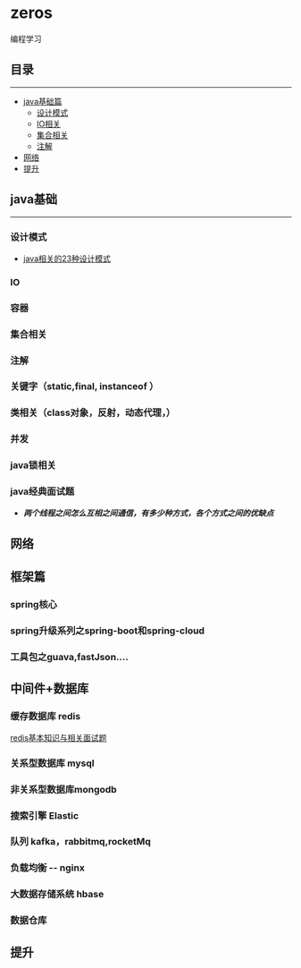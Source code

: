 # zeros
编程学习

## 目录

---

- [java基础篇](#java基础篇)
    - [设计模式](#设计模式)
    - [IO相关](#IO)
    - [集合相关](#集合相关)
    - [注解](#注解)
- [网络](#网络)
- [提升](#提升)

## java基础

---

### 设计模式
- [java相关的23种设计模式](documents/java/design/DESIGN.md)
### IO
 
### 容器

### 集合相关

### 注解

### 关键字（static,final, instanceof ）

### 类相关（class对象，反射，动态代理，）

### 并发

### java锁相关

### java经典面试题
- ***两个线程之间怎么互相之间通信，有多少种方式，各个方式之间的优缺点***


## 网络

## 框架篇

### spring核心
### spring升级系列之spring-boot和spring-cloud
### 工具包之guava,fastJson....
### 

## 中间件+数据库

### 缓存数据库 redis
 [redis基本知识与相关面试题](/redis/redis-summary.MD)
### 关系型数据库 mysql
### 非关系型数据库mongodb
### 搜索引擎 Elastic
### 队列 kafka，rabbitmq,rocketMq
### 负载均衡 -- nginx
### 大数据存储系统 hbase
### 数据仓库 
### 


## 提升
